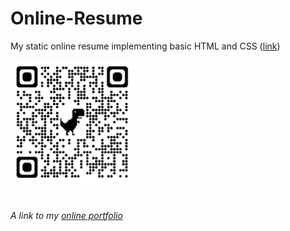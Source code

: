# Online-Resume
My static online resume implementing basic HTML and CSS (<a href = "https://roaringcamels.github.io/Online-Resume/">link<a/>)

<img src="images\QRCode.png" alt="QRCode" width="200"/>


<h6><br/>A link to my <a href = "https://roaringcamels.github.io/Online-Portfolio/">online portfolio<a/><h6/>
